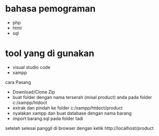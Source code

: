 # bahasa pemograman 

-   php
-   html
-   sql

# tool yang di gunakan
-   visual studio code
-   xampp



cara Pasang

  -   Download/Clone Zip
  -   buat folder dengan nama terserah (misal product) anda pada folder c:/xampp/htdoct
  -   extrak dan pindah ke folder c:/xampp/htdoct/product
  -   nyalakan xampp dan buat database dengan nama barang
  -   import barang.sql pada folder tadi
  
setelah selesai panggil di browser dengan ketik http://localhost/product
